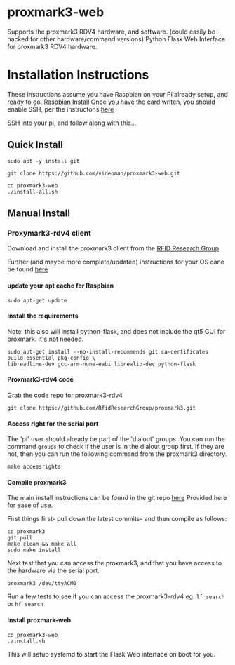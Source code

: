 # proxmark3-web 
Supports the proxmark3 RDV4 hardware, and software. (could easily be hacked for other hardware/command versions)
Python Flask Web Interface for proxmark3 RDV4 hardware.

# Installation Instructions
These instructions assume you have Raspbian on your Pi already setup, and ready to go. [Raspbian Install](https://www.raspberrypi.org/documentation/installation/installing-images/)
Once you have the card writen, you should enable SSH, per the instructons [here](https://linuxize.com/post/how-to-enable-ssh-on-raspberry-pi/)

SSH into your pi, and follow along with this...

## Quick Install

```shell
sudo apt -y install git

git clone https://github.com/videoman/proxmark3-web.git

cd proxmark3-web
./install-all.sh
```

## Manual Install
### Proxymark3-rdv4 client
Download and install the proxmark3 client from the [RFID Research Group](https://github.com/RfidResearchGroup/proxmark3)

Further (and maybe more complete/updated) instructions for your OS cane be found [here](https://github.com/RfidResearchGroup/proxmark3/blob/master/doc/md/Installation_Instructions/Linux-Installation-Instructions.md)

#### update your apt cache for Raspbian
```shell
sudo apt-get update
```
#### Install the requirements
Note: this also will install python-flask, and does not include the qt5 GUI for proxmark. It's not needed.
```
sudo apt-get install --no-install-recommends git ca-certificates build-essential pkg-config \
libreadline-dev gcc-arm-none-eabi libnewlib-dev python-flask
```
#### Proxmark3-rdv4 code
Grab the code repo for proxmark3-rdv4
```shell
git clone https://github.com/RfidResearchGroup/proxmark3.git
```

#### Access right for the serial port
The 'pi' user should already be part of the 'dialout' groups. You can run the command `groups` to check if the user is in the dialout group first. If they are not, then you can run the following command from the proxmark3 directory.
```shell
make accessrights
```

#### Compile proxmark3
The main install instructions can be found in the git repo [here](https://github.com/RfidResearchGroup/proxmark3/blob/master/doc/md/Use_of_Proxmark/0_Compilation-Instructions.md)
Provided here for ease of use.

First things first- pull down the latest commits- and then compile as follows:
```shell
cd proxmark3
git pull
make clean && make all
sudo make install
```

Next test that you can access the proxmark3, and that you have access to the hardware via the serial port.
```shell
proxmark3 /dev/ttyACM0
```
Run a few  tests to see if you can access the proxmark3-rdv4 eg: `lf search` or `hf search`

#### Install proxmark-web
```shell
cd proxmark3-web
./install.sh
```
This will setup systemd to start the Flask Web interface on boot for you.

####


